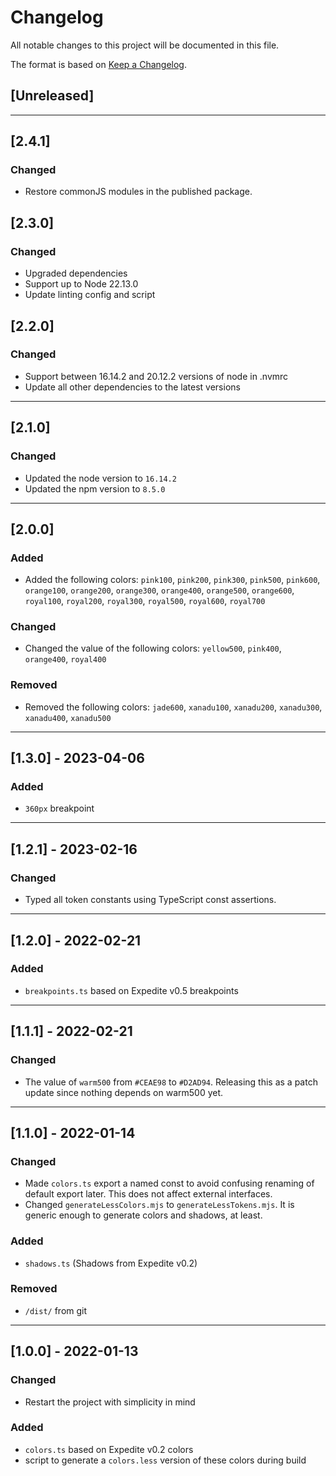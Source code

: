<!--
    PLEASE READ https://keepachangelog.com/en/1.0.0/ BEFORE EDITING. Thanks!
-->

# Changelog

All notable changes to this project will be documented in this file.

<!--
    Ideally we would adhere to semver, but it's a little wild west for now,
    so until we strictly do (maybe 2.0.0), we should omit that statement from
    the Changelog. At that time, we should change the statement below to:

    The format is based on [Keep a Changelog](https://keepachangelog.com/en/1.0.0/)
and this project adheres to [Semantic Versioning](https://semver.org/spec/v2.0.0.html).
-->

The format is based on [Keep a Changelog](https://keepachangelog.com/en/1.0.0/).

## [Unreleased]

---

## [2.4.1]

### Changed

- Restore commonJS modules in the published package.

## [2.3.0]

### Changed

- Upgraded dependencies
- Support up to Node 22.13.0
- Update linting config and script

## [2.2.0]

### Changed

- Support between 16.14.2 and 20.12.2 versions of node in .nvmrc
- Update all other dependencies to the latest versions

---

## [2.1.0]

### Changed

- Updated the node version to `16.14.2`
- Updated the npm version to `8.5.0`

---

## [2.0.0]

### Added

- Added the following colors: `pink100`, `pink200`, `pink300`, `pink500`, `pink600`, `orange100`, `orange200`, `orange300`, `orange400`, `orange500`, `orange600`, `royal100`, `royal200`, `royal300`, `royal500`, `royal600`, `royal700`

### Changed

- Changed the value of the following colors: `yellow500`, `pink400`, `orange400`, `royal400`

### Removed

- Removed the following colors: `jade600`, `xanadu100`, `xanadu200`, `xanadu300`, `xanadu400`, `xanadu500`

---

## [1.3.0] - 2023-04-06

### Added

- `360px` breakpoint

---

## [1.2.1] - 2023-02-16

### Changed

- Typed all token constants using TypeScript const assertions.

---

## [1.2.0] - 2022-02-21

### Added

- `breakpoints.ts` based on Expedite v0.5 breakpoints

---

## [1.1.1] - 2022-02-21

### Changed

- The value of `warm500` from `#CEAE98` to `#D2AD94`. Releasing this as a patch update since nothing depends on warm500 yet.

---

## [1.1.0] - 2022-01-14

### Changed

- Made `colors.ts` export a named const to avoid confusing renaming of default export later. This does not affect external interfaces.
- Changed `generateLessColors.mjs` to `generateLessTokens.mjs`. It is generic enough to generate colors and shadows, at least.

### Added

- `shadows.ts` (Shadows from Expedite v0.2)

### Removed

- `/dist/` from git

---

## [1.0.0] - 2022-01-13

### Changed

- Restart the project with simplicity in mind

### Added

- `colors.ts` based on Expedite v0.2 colors
- script to generate a `colors.less` version of these colors during build
